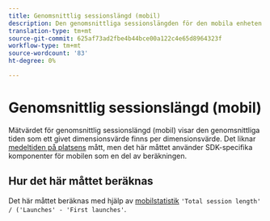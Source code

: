 ```yaml
---
title: Genomsnittlig sessionslängd (mobil)
description: Den genomsnittliga sessionslängden för den mobila enheten.
translation-type: tm+mt
source-git-commit: 625af73ad2fbe4b44bce00a122c4e65d8964323f
workflow-type: tm+mt
source-wordcount: '83'
ht-degree: 0%

---
```



# Genomsnittlig sessionslängd (mobil)

Mätvärdet för genomsnittlig sessionslängd (mobil) visar den genomsnittliga tiden som ett givet dimensionsvärde finns per dimensionsvärde. Det liknar [medeltiden på platsens](average-time-on-site.md) mått, men det här måttet använder SDK-specifika komponenter för mobilen som en del av beräkningen.

## Hur det här måttet beräknas

Det här måttet beräknas med hjälp av [mobilstatistik](https://docs.adobe.com/content/help/en/mobile-services/using/get-started-ug/mobile-metrics/metrics-reference.html) `'Total session length' / ('Launches' - 'First launches'`.
